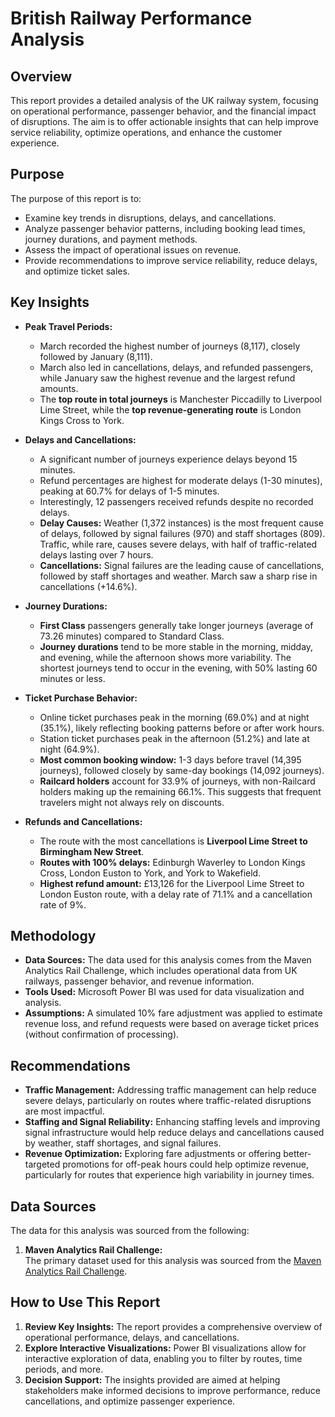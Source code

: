 # British Railway Performance Analysis

## Overview

This report provides a detailed analysis of the UK railway system, focusing on operational performance, passenger behavior, and the financial impact of disruptions. The aim is to offer actionable insights that can help improve service reliability, optimize operations, and enhance the customer experience.

## Purpose

The purpose of this report is to:
- Examine key trends in disruptions, delays, and cancellations.
- Analyze passenger behavior patterns, including booking lead times, journey durations, and payment methods.
- Assess the impact of operational issues on revenue.
- Provide recommendations to improve service reliability, reduce delays, and optimize ticket sales.

## Key Insights

- **Peak Travel Periods:**
   - March recorded the highest number of journeys (8,117), closely followed by January (8,111).
   - March also led in cancellations, delays, and refunded passengers, while January saw the highest revenue and the largest refund amounts.
   - The **top route in total journeys** is Manchester Piccadilly to Liverpool Lime Street, while the **top revenue-generating route** is London Kings Cross to York.

- **Delays and Cancellations:**
   - A significant number of journeys experience delays beyond 15 minutes.
   - Refund percentages are highest for moderate delays (1-30 minutes), peaking at 60.7% for delays of 1-5 minutes.
   - Interestingly, 12 passengers received refunds despite no recorded delays.
   - **Delay Causes:** Weather (1,372 instances) is the most frequent cause of delays, followed by signal failures (970) and staff shortages (809). Traffic, while rare, causes severe delays, with half of traffic-related delays lasting over 7 hours.
   - **Cancellations:** Signal failures are the leading cause of cancellations, followed by staff shortages and weather. March saw a sharp rise in cancellations (+14.6%).

- **Journey Durations:**
   - **First Class** passengers generally take longer journeys (average of 73.26 minutes) compared to Standard Class.
   - **Journey durations** tend to be more stable in the morning, midday, and evening, while the afternoon shows more variability. The shortest journeys tend to occur in the evening, with 50% lasting 60 minutes or less.

- **Ticket Purchase Behavior:**
   - Online ticket purchases peak in the morning (69.0%) and at night (35.1%), likely reflecting booking patterns before or after work hours.
   - Station ticket purchases peak in the afternoon (51.2%) and late at night (64.9%).
   - **Most common booking window:** 1-3 days before travel (14,395 journeys), followed closely by same-day bookings (14,092 journeys).
   - **Railcard holders** account for 33.9% of journeys, with non-Railcard holders making up the remaining 66.1%. This suggests that frequent travelers might not always rely on discounts.

- **Refunds and Cancellations:**
   - The route with the most cancellations is **Liverpool Lime Street to Birmingham New Street**.
   - **Routes with 100% delays:** Edinburgh Waverley to London Kings Cross, London Euston to York, and York to Wakefield.
   - **Highest refund amount:** £13,126 for the Liverpool Lime Street to London Euston route, with a delay rate of 71.1% and a cancellation rate of 9%.

## Methodology

- **Data Sources:** The data used for this analysis comes from the Maven Analytics Rail Challenge, which includes operational data from UK railways, passenger behavior, and revenue information.
- **Tools Used:** Microsoft Power BI was used for data visualization and analysis.
- **Assumptions:** A simulated 10% fare adjustment was applied to estimate revenue loss, and refund requests were based on average ticket prices (without confirmation of processing).

## Recommendations

- **Traffic Management:** Addressing traffic management can help reduce severe delays, particularly on routes where traffic-related disruptions are most impactful.
- **Staffing and Signal Reliability:** Enhancing staffing levels and improving signal infrastructure would help reduce delays and cancellations caused by weather, staff shortages, and signal failures.
- **Revenue Optimization:** Exploring fare adjustments or offering better-targeted promotions for off-peak hours could help optimize revenue, particularly for routes that experience high variability in journey times.

## Data Sources

The data for this analysis was sourced from the following:

1. **Maven Analytics Rail Challenge:**  
   The primary dataset used for this analysis was sourced from the [Maven Analytics Rail Challenge](https://mavenanalytics.io/challenges/maven-rail-challenge/08941141-d23f-4cc9-93a3-4c25ed06e1c3).

## How to Use This Report

1. **Review Key Insights:** The report provides a comprehensive overview of operational performance, delays, and cancellations.
2. **Explore Interactive Visualizations:** Power BI visualizations allow for interactive exploration of data, enabling you to filter by routes, time periods, and more.
3. **Decision Support:** The insights provided are aimed at helping stakeholders make informed decisions to improve performance, reduce cancellations, and optimize passenger experience.



